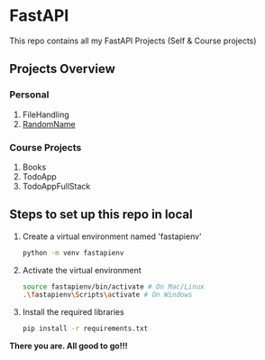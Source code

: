 # FastAPI

This repo contains all my FastAPI Projects (Self & Course projects)

## Projects Overview

### Personal

1. FileHandling
2. [RandomName](RandomName/readme.md)

### Course Projects

1. Books
2. TodoApp
3. TodoAppFullStack

## Steps to set up this repo in local

1. Create a virtual environment named 'fastapienv'

    ```bash
    python -m venv fastapienv
    ```

2. Activate the virtual environment

    ```bash
    source fastapienv/bin/activate # On Mac/Linux
    .\fastapienv\Scripts\activate # On Windows
    ```

3. Install the required libraries

    ```bash
    pip install -r requirements.txt
    ```

**There you are. All good to go!!!**
